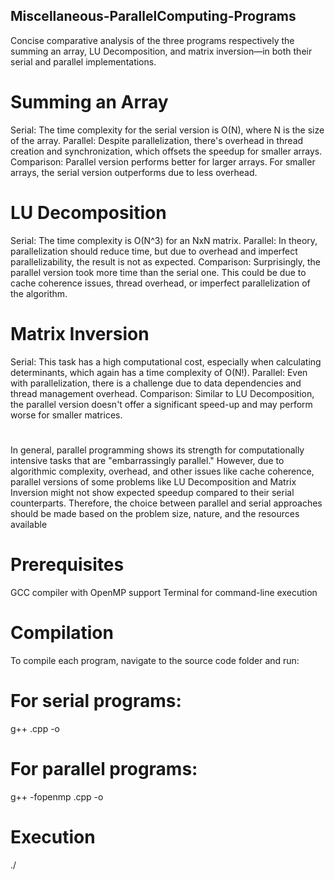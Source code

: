 ## Miscellaneous-ParallelComputing-Programs
Concise comparative analysis of the three programs respectively the summing an array, LU Decomposition, and matrix inversion—in both their serial and parallel implementations.

# Summing an Array
Serial: The time complexity for the serial version is O(N), where N is the size of the array.
Parallel: Despite parallelization, there's overhead in thread creation and synchronization, which offsets the speedup for smaller arrays.
Comparison: Parallel version performs better for larger arrays. For smaller arrays, the serial version outperforms due to less overhead.
# LU Decomposition
Serial: The time complexity is O(N^3) for an NxN matrix.
Parallel: In theory, parallelization should reduce time, but due to overhead and imperfect parallelizability, the result is not as expected.
Comparison: Surprisingly, the parallel version took more time than the serial one. This could be due to cache coherence issues, thread overhead, or imperfect parallelization of the algorithm.
# Matrix Inversion
Serial: This task has a high computational cost, especially when calculating determinants, which again has a time complexity of O(N!).
Parallel: Even with parallelization, there is a challenge due to data dependencies and thread management overhead.
Comparison: Similar to LU Decomposition, the parallel version doesn't offer a significant speed-up and may perform worse for smaller matrices.

#

In general, parallel programming shows its strength for computationally intensive tasks that are "embarrassingly parallel." However, due to algorithmic complexity, overhead, and other issues like cache coherence, parallel versions of some problems like LU Decomposition and Matrix Inversion might not show expected speedup compared to their serial counterparts. Therefore, the choice between parallel and serial approaches should be made based on the problem size, nature, and the resources available

# Prerequisites
GCC compiler with OpenMP support
Terminal for command-line execution
# Compilation
To compile each program, navigate to the source code folder and run:

# For serial programs:
g++ <SerialProgramName>.cpp -o <OutputFileName>

# For parallel programs:
g++ -fopenmp <ParallelProgramName>.cpp -o <OutputFileName>

# Execution 
./<OutputFileName>


